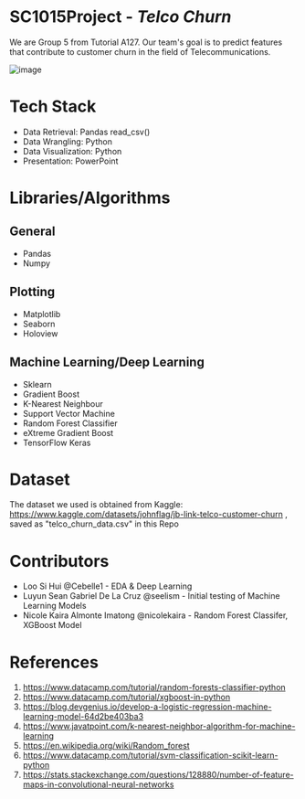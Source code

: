 # SC1015Project - *Telco Churn*

We are Group 5 from Tutorial A127. 
Our team's goal is to predict features that contribute to customer churn in the field of Telecommunications.

![image](https://user-images.githubusercontent.com/84433822/233770417-867b9574-e097-40c7-8a5a-5ad0a1634f8b.png)


# Tech Stack
- Data Retrieval: Pandas read_csv()
- Data Wrangling: Python
- Data Visualization: Python
- Presentation: PowerPoint

# Libraries/Algorithms
## General 
- Pandas
- Numpy

## Plotting
- Matplotlib
- Seaborn
- Holoview

## Machine Learning/Deep Learning
- Sklearn
-  Gradient Boost
-  K-Nearest Neighbour
-  Support Vector Machine
-  Random Forest Classifier
-  eXtreme Gradient Boost
- TensorFlow Keras

# Dataset
The dataset we used is obtained from Kaggle: https://www.kaggle.com/datasets/johnflag/jb-link-telco-customer-churn , saved as "telco_churn_data.csv" in this Repo

# Contributors
- Loo Si Hui @Cebelle1 -  EDA & Deep Learning
- Luyun Sean Gabriel De La Cruz @seelism - Initial testing of Machine Learning Models
- Nicole Kaira Almonte Imatong @nicolekaira - Random Forest Classifer, XGBoost Model

# References
1. https://www.datacamp.com/tutorial/random-forests-classifier-python
2. https://www.datacamp.com/tutorial/xgboost-in-python 
3. https://blog.devgenius.io/develop-a-logistic-regression-machine-learning-model-64d2be403ba3
4. https://www.javatpoint.com/k-nearest-neighbor-algorithm-for-machine-learning
5. https://en.wikipedia.org/wiki/Random_forest
6. https://www.datacamp.com/tutorial/svm-classification-scikit-learn-python
7. https://stats.stackexchange.com/questions/128880/number-of-feature-maps-in-convolutional-neural-networks
